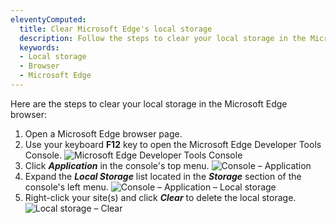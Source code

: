 ```yaml
---
eleventyComputed:
  title: Clear Microsoft Edge's local storage
  description: Follow the steps to clear your local storage in the Microsoft Edge browser.
  keywords:
  - Local storage
  - Browser
  - Microsoft Edge
---
```

Here are the steps to clear your local storage in the Microsoft Edge browser:

1. Open a Microsoft Edge browser page.
1. Use your keyboard **F12** key to open the Microsoft Edge Developer Tools Console.
![Microsoft Edge Developer Tools Console](https://cdnweb.devolutions.net/docs/docs_en_kb_KB4869.png)
1. Click ***Application*** in the console's top menu.
![Console – Application](https://cdnweb.devolutions.net/docs/docs_en_kb_KB4870.png)
1. Expand the ***Local Storage*** list located in the ***Storage*** section of the console's left menu.
![Console – Application – Local storage](https://cdnweb.devolutions.net/docs/docs_en_kb_KB4871.png)
1. Right-click your site(s) and click ***Clear*** to delete the local storage.
![Local storage – Clear](https://cdnweb.devolutions.net/docs/docs_en_kb_KB4872.png)